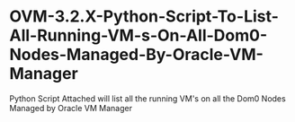# OVM-3.2.X-Python-Script-To-List-All-Running-VM-s-On-All-Dom0-Nodes-Managed-By-Oracle-VM-Manager
Python Script Attached will list all the running VM's on all the Dom0 Nodes Managed by Oracle VM Manager

